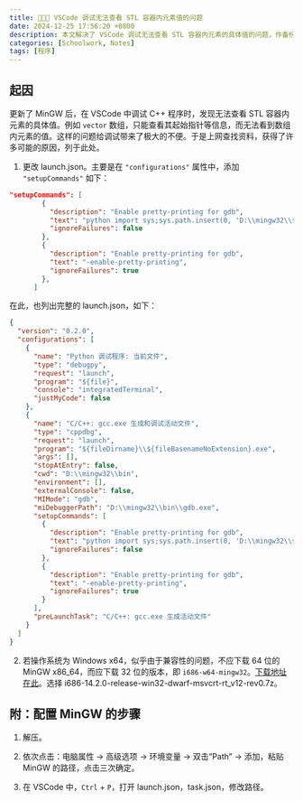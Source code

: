 ```yaml
---
title: 🧑🏻‍💻 VSCode 调试无法查看 STL 容器内元素值的问题
date: 2024-12-25 17:56:20 +0800
description: 本文解决了 VSCode 调试无法查看 STL 容器内元素的具体值的问题，作备份用。
categories: [Schoolwork, Notes]
tags: [程序]
---
```


## **起因**

更新了 MinGW 后，在 VSCode 中调试 C++ 程序时，发现无法查看 STL 容器内元素的具体值。例如 `vector` 数组，只能查看其起始指针等信息，而无法看到数组内元素的值。这样的问题给调试带来了极大的不便。于是上网查找资料，获得了许多可能的原因，列于此处。

1. 更改 launch.json。主要是在 `"configurations"` 属性中，添加 `"setupCommands"` 如下：

```json
"setupCommands": [
        {
          "description": "Enable pretty-printing for gdb",
          "text": "python import sys;sys.path.insert(0, 'D:\\mingw32\\share\\gcc-14.2.0\\python');from libstdcxx.v6.printers import register_libstdcxx_printers;register_libstdcxx_printers(None)",
          "ignoreFailures": false
        },
        {
          "description": "Enable pretty-printing for gdb",
          "text": "-enable-pretty-printing",
          "ignoreFailures": true
        },
      ]
```

在此，也列出完整的 launch.json，如下：

```json
{
  "version": "0.2.0",
  "configurations": [
    {
      "name": "Python 调试程序: 当前文件",
      "type": "debugpy",
      "request": "launch",
      "program": "${file}",
      "console": "integratedTerminal",
      "justMyCode": false
    },
    {
      "name": "C/C++: gcc.exe 生成和调试活动文件",
      "type": "cppdbg",
      "request": "launch",
      "program": "${fileDirname}\\${fileBasenameNoExtension}.exe",
      "args": [],
      "stopAtEntry": false,
      "cwd": "D:\\mingw32\\bin",
      "environment": [],
      "externalConsole": false,
      "MIMode": "gdb",
      "miDebuggerPath": "D:\\mingw32\\bin\\gdb.exe",
      "setupCommands": [
        {
          "description": "Enable pretty-printing for gdb",
          "text": "python import sys;sys.path.insert(0, 'D:\\mingw32\\share\\gcc-14.2.0\\python');from libstdcxx.v6.printers import register_libstdcxx_printers;register_libstdcxx_printers(None)",
          "ignoreFailures": false
        },
        {
          "description": "Enable pretty-printing for gdb",
          "text": "-enable-pretty-printing",
          "ignoreFailures": true
        }
      ],
      "preLaunchTask": "C/C++: gcc.exe 生成活动文件"
    }
  ]
}
```

2. 若操作系统为 Windows x64，似乎由于兼容性的问题，不应下载 64 位的 MinGW x86_64，而应下载 32 位的版本，即 `i686-w64-mingw32`。[下载地址在此](https://github.com/niXman/mingw-builds-binaries/releases)。选择 i686-14.2.0-release-win32-dwarf-msvcrt-rt_v12-rev0.7z。

## **附：配置 MinGW 的步骤**

1. 解压。

2. 依次点击：电脑属性 → 高级选项 → 环境变量 → 双击“Path” → 添加，粘贴 MinGW 的路径，点击三次确定。

3. 在 VSCode 中，`Ctrl` + `P`，打开 launch.json，task.json，修改路径。